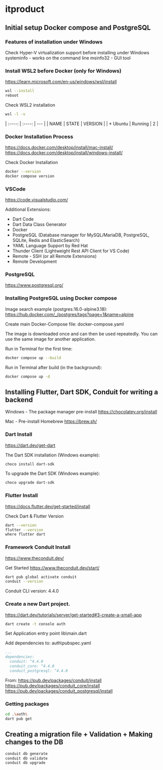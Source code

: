 # itproduct

## Initial setup Docker compose and PostgreSQL

### Features of installation under Windows

Check Hyper-V virtualization support before installing under Windows
systeminfo - works on the command line
msinfo32 - GUI tool

### Install WSL2 before Docker (only for Windows)
https://learn.microsoft.com/en-us/windows/wsl/install

```bash
wsl --install
reboot
```

Check WSL2 installation
```bash
wsl -l -v
```
|   :----: | :----:  | ---     |
|   NAME   | STATE   | VERSION |
| * Ubuntu | Running | 2       |

### Docker Installation Process
https://docs.docker.com/desktop/install/mac-install/
https://docs.docker.com/desktop/install/windows-install/

Check Docker Installation
```bash
docker --version
docker compose version
```

### VSCode
https://code.visualstudio.com/

Additional Extensions:
- Dart Code
- Dart Data Class Generator
- Docker
- PostgreSQL (Database manager for MySQL/MariaDB, PostgreSQL, SQLite, Redis and ElasticSearch)
- YAML Language Support by Red Hat
- Thunder Client (Lightweight Rest API Client for VS Code)
- Remote - SSH (or all Remote Extensions)
- Remote Development

### PostgreSQL
https://www.postgresql.org/

### Installing PostgreSQL using Docker compose
Image search example (postgres:16.0-alpine3.18):
https://hub.docker.com/_/postgres/tags?page=1&name=alpine

Create main Docker-Compose file: 
docker-compose.yaml

The image is downloaded once and can then be used repeatedly.
You can use the same image for another application.

Run in Terminal for the first time: 
```bash
docker compose up --build
```

Run in Terminal after build (in the background):
```bash
docker compose up -d
```

## Installing Flutter, Dart SDK, Conduit for writing a backend

Windows - The package manager pre-install
https://chocolatey.org/install

Mac - Pre-install Homebrew
https://brew.sh/

### Dart Install
https://dart.dev/get-dart

The Dart SDK installation (Windows example):
```bash
choco install dart-sdk
```

To upgrade the Dart SDK (Windows example):
```bash
choco upgrade dart-sdk
```

### Flutter Install
https://docs.flutter.dev/get-started/install

Check Dart & Flutter Version
```bash
dart --version
flutter --version
where flutter dart
```

### Framework Conduit Install
https://www.theconduit.dev/

Get Started
https://www.theconduit.dev/start/

```bash
dart pub global activate conduit
conduit --version
```
Conduit CLI version: 4.4.0

### Create a new Dart project.
https://dart.dev/tutorials/server/get-started#3-create-a-small-app

```bash
dart create -t console auth
```

Set Application entry point
lib\main.dart

Add dependencies to: 
auth\pubspec.yaml
```yaml
...
dependencies:
  conduit: ^4.4.0
  conduit_core: ^4.4.0
  conduit_postgresql: ^4.4.0
```

From:
https://pub.dev/packages/conduit/install
https://pub.dev/packages/conduit_core/install
https://pub.dev/packages/conduit_postgresql/install

### Getting packages
```bash
cd .\auth\
dart pub get
```

## Creating a migration file + Validation + Making changes to the DB
```bash
conduit db generate
conduit db validate
conduit db upgrade
```
